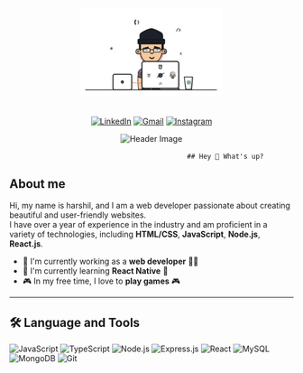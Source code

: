 <div align="center">
  <img src="dev-gif.gif" alt="Header Image" style="width: 50%;">
  <br><br>

[![LinkedIn](https://img.shields.io/badge/LinkedIn-0077B5?style=for-the-badge&logo=linkedin&logoColor=white)](https://www.linkedin.com/in/harshil-dhaduk-4b05a5251)
[![Gmail](https://img.shields.io/badge/Gmail-D14836?style=for-the-badge&logo=gmail&logoColor=white)](mailto:harshildhaduk99@gmail.com)
[![Instagram](https://img.shields.io/badge/Instagram-E4405F?style=for-the-badge&logo=instagram&logoColor=white)](https://instagram.com/harshil_dhaduk_01/)

   <img src="https://camo.githubusercontent.com/e3844de59641a519801190fa44fc114f11e06b37209d62636a7f4b9312befd6c/68747470733a2f2f76697369746f722d62616467652e6c616f62692e6963752f62616467653f706167655f69643d6e697261766b756d6268616e6933302e6e697261766b756d6268616e69333026" alt="Header Image">
</div>


                                                ## Hey 👋 What's up?

## About me

Hi, my name is harshil, and I am a web developer passionate about creating beautiful and user-friendly websites.  
I have over a year of experience in the industry and am proficient in a variety of technologies, including **HTML/CSS**, **JavaScript**, **Node.js**, **React.js**.

-   🚀 I'm currently working as a **web developer** 🧑‍💻
-   🌱 I'm currently learning **React Native** 📲
-   🎮 In my free time, I love to **play games** 🎮

---

## 🛠️ Language and Tools

![JavaScript](https://img.shields.io/badge/JavaScript-F7DF1E?style=for-the-badge&logo=javascript&logoColor=black)
![TypeScript](https://img.shields.io/badge/TypeScript-3178C6?style=for-the-badge&logo=typescript&logoColor=white)
![Node.js](https://img.shields.io/badge/Node.js-339933?style=for-the-badge&logo=nodedotjs&logoColor=white)
![Express.js](https://img.shields.io/badge/Express.js-000000?style=for-the-badge&logo=express&logoColor=white)
![React](https://img.shields.io/badge/React-61DAFB?style=for-the-badge&logo=react&logoColor=black)
![MySQL](https://img.shields.io/badge/MySQL-4479A1?style=for-the-badge&logo=mysql&logoColor=white)
![MongoDB](https://img.shields.io/badge/MongoDB-47A248?style=for-the-badge&logo=mongodb&logoColor=white)
![Git](https://img.shields.io/badge/Git-F05032?style=for-the-badge&logo=git&logoColor=white)
